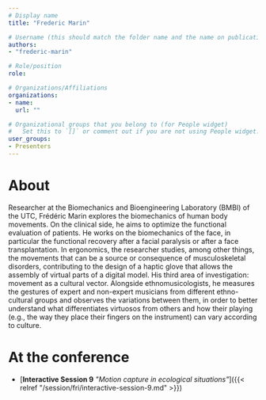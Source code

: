 ```yaml
---
# Display name
title: "Frederic Marin"

# Username (this should match the folder name and the name on publications)
authors:
- "frederic-marin"

# Role/position
role: 

# Organizations/Affiliations
organizations:
- name: 
  url: ""

# Organizational groups that you belong to (for People widget)
#   Set this to `[]` or comment out if you are not using People widget.
user_groups:
- Presenters
---
```


# About

Researcher at the Biomechanics and Bioengineering Laboratory (BMBI) of the UTC, Frédéric Marin explores the biomechanics of human body movements. On the clinical side, he aims to optimize the functional evaluation of patients. He works on the biomechanics of the face, in particular the functional recovery after a facial paralysis or after a face transplantation. In ergonomics, the researcher studies, among other things, the movements that can be a source or consequence of musculoskeletal disorders, contributing to the design of a haptic glove that allows the assembly of virtual parts of a digital model. His third area of investigation: movement as a cultural vector. Alongside ethnomusicologists, he measures the gestures of expert and non-expert musicians from different ethno-cultural groups and observes the variations between them, in order to better understand what differentiates virtuosos from others and how their playing (e.g., the way they place their fingers on the instrument) can vary according to culture.

# At the conference

- [**Interactive Session 9** *"Motion capture in ecological situations"*]({{< relref "/session/fri/interactive-session-9.md" >}})